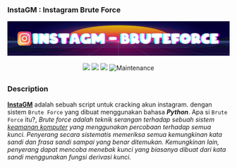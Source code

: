 ### InstaGM : Instagram Brute Force
<p align="center"><img src="https://github.com/JhonChen157/InstaGM/blob/main/cgi-bin/images/InstaGM-BruteForce-11-3-2024%20(1).png"/></p>

<div align="center">
  <p>
    <img src="https://img.shields.io/badge/Author-JhonChenXu-blue?style=flat-square">
    <img src="https://img.shields.io/badge/Written%20In-Python-yellow?style=flat-square">
    <img src="https://img.shields.io/badge/Open%20Source-No-red?style=flat-square">
    <img alt="Maintenance" src="https://img.shields.io/maintenance/no/2024">
  </p>
</div>

##

### Description
**[InstaGM](https://github.com/JhonChen157)** adalah sebuah script untuk cracking akun instagram. dengan sistem ```Brute Force``` yang dibuat menggunakan bahasa ***Python***. Apa si ```Brute Force``` itu?, *Brute force adalah teknik serangan terhadap sebuah sistem [keamanan komputer](https://id.m.wikipedia.org/wiki/Keamanan_komputer) yang menggunakan percobaan terhadap semua kunci. Penyerang secara sistematis memeriksa semua kemungkinan kata sandi dan frasa sandi sampai yang benar ditemukan. Kemungkinan lain, penyerang dapat mencoba menebak kunci yang biasanya dibuat dari kata sandi menggunakan fungsi derivasi kunci.*
